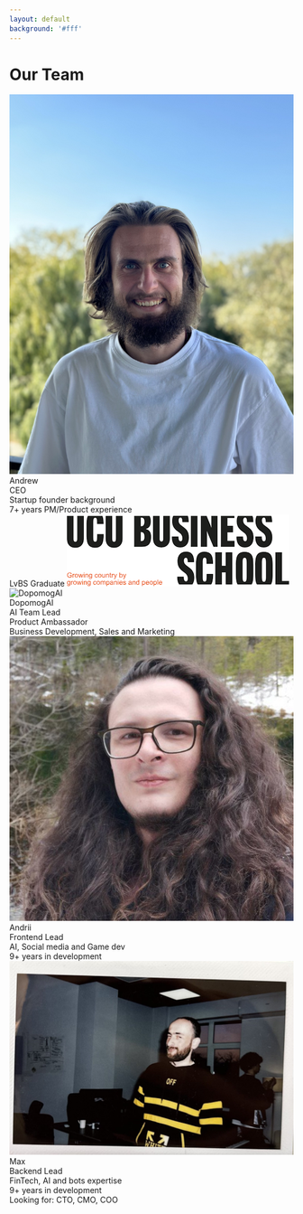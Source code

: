 ```yaml
---
layout: default
background: '#fff'
---
```


<div class="absolute inset-0 bg-gradient-to-r from-blue-500/5 via-purple-500/5 to-green-500/5 blur-3xl"></div>

<div class="relative h-screen">
  <!-- Title -->
  <div class="text-center pt-8">
    <h1 class="text-5xl font-bold text-gray-800">Our Team</h1>
  </div>
  <!-- Team Members -->
  <!-- Andrew CEO -->
  <div class="absolute" style="left: 100px; top: 100px;">
    <div class="flex items-start gap-8">
      <img src="/images/andrew.jpg" class="w-32 h-32 rounded-full object-cover ring-2 ring-green-500/30" alt="Andrew" />
      <div class="space-y-2">
        <div class="text-2xl font-bold text-green-600">Andrew</div>
        <div class="flex items-center gap-2 text-lg text-gray-700">
          CEO
        </div>
        <div class="space-y-1 text-sm text-gray-600 mt-2">
          <div>Startup founder background</div>
          <div>7+ years PM/Product experience</div>
          <div flex items-center gap-2>LvBS Graduate <img src="/images/lvbs.png" class="h-4" alt="LVBS" /></div>
        </div>
      </div>
    </div>
  </div>
  <!-- DopomogAI -->
  <div class="absolute" style="right: 15px; top: 100px;">
    <div class="flex items-start gap-8">
      <img src="/images/dopomogai.gif" class="w-32 h-32 rounded-full object-cover ring-2 ring-blue-500/30" alt="DopomogAI" />
      <div class="space-y-2">
        <div class="text-2xl font-bold text-blue-600">DopomogAI</div>
        <div class="text-lg text-gray-700">AI Team Lead</div>
        <div class="space-y-1 text-sm text-gray-600 mt-2">
          <div>Product Ambassador</div>
          <div>Business Development, Sales and Marketing</div>
        </div>
      </div>
    </div>
  </div>
  <!-- Andrii -->
  <div class="absolute" style="left: 100px; top: 300px;">
    <div class="flex items-start gap-8">
      <img src="/images/AndrewSh.jpg" class="w-32 h-32 rounded-full object-cover ring-2 ring-purple-500/30" alt="Andrii" />
      <div class="space-y-2">
        <div class="text-2xl font-bold text-purple-600">Andrii</div>
        <div class="text-lg text-gray-700">Frontend Lead</div>
        <div class="space-y-1 text-sm text-gray-600 mt-2">
          <div>AI, Social media and Game dev</div>
          <div>9+ years in development</div>
        </div>
      </div>
    </div>
  </div>
  <!-- Max -->
  <div class="absolute" style="right: 105px; top: 300px;">
    <div class="flex items-start gap-8">
      <img src="/images/Max.jpg" class="w-32 h-32 rounded-full object-cover ring-2 ring-purple-500/30" alt="Max" />
      <div class="space-y-2">
        <div class="text-2xl font-bold text-purple-600">Max</div>
        <div class="text-lg text-gray-700">Backend Lead</div>
        <div class="space-y-1 text-sm text-gray-600 mt-2">
          <div>FinTech, AI and bots expertise</div>
          <div>9+ years in development</div>
        </div>
      </div>
    </div>
  </div>
  <!-- Looking for -->
  <div class="absolute bottom-100 right-12 text-gray-500 text-sm">
    Looking for: CTO, CMO, COO
  </div>
</div>

<style>
.slidev-layout {
  @apply bg-white;
  padding: 0 !important;
  margin: 0 !important;
  height: 100vh !important;
  overflow: hidden !important;
}
</style>